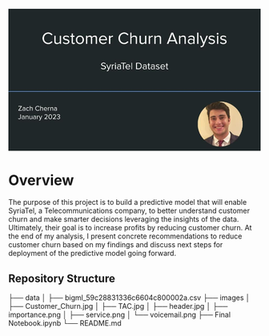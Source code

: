 ![header](./images/Customer_Churn.jpg)
# Overview

The purpose of this project is to build a predictive model that will enable SyriaTel, a Telecommunications company, to better understand customer churn and make smarter decisions leveraging the insights of the data. Ultimately, their goal is to increase profits by reducing customer churn. At the end of my analysis, I present concrete recommendations to reduce customer churn based on my findings and discuss next steps for deployment of the predictive model going forward. 

## Repository Structure
├── data
│   ├── bigml_59c28831336c6604c800002a.csv
├── images
│   ├── Customer_Churn.jpg
│   ├── TAC.jpg
│   ├── header.jpg
│   ├── importance.png
│   ├── service.png
│   └── voicemail.png
├── Final Notebook.ipynb
└── README.md
